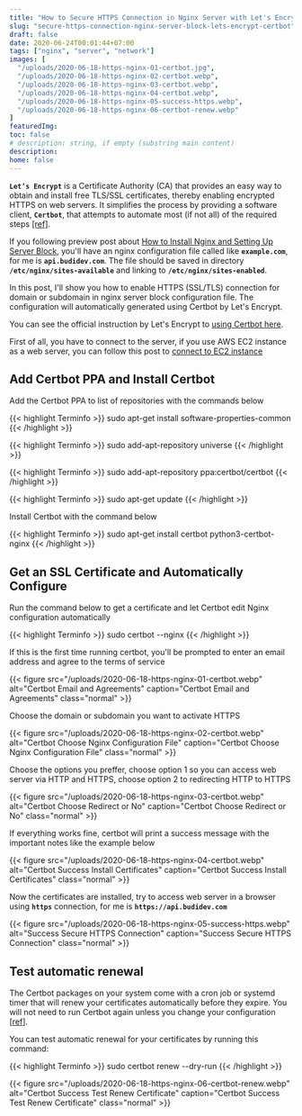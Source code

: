 ```yaml
---
title: "How to Secure HTTPS Connection in Nginx Server with Let's Encrypt"
slug: "secure-https-connection-nginx-server-block-lets-encrypt-certbot"
draft: false
date: 2020-06-24T00:01:44+07:00
tags: ["nginx", "server", "network"]
images: [
  "/uploads/2020-06-18-https-nginx-01-certbot.jpg",
  "/uploads/2020-06-18-https-nginx-02-certbot.webp",
  "/uploads/2020-06-18-https-nginx-03-certbot.webp",
  "/uploads/2020-06-18-https-nginx-04-certbot.webp",
  "/uploads/2020-06-18-https-nginx-05-success-https.webp",
  "/uploads/2020-06-18-https-nginx-06-certbot-renew.webp"
]
featuredImg:
toc: false
# description: string, if empty (substring main content)
description:
home: false
---
```


<code>**Let’s Encrypt**</code> is a Certificate Authority (CA) that provides an easy way to obtain and install free TLS/SSL certificates, thereby enabling encrypted HTTPS on web servers. It simplifies the process by providing a software client, <code>**Certbot**</code>, that attempts to automate most (if not all) of the required steps [[ref]](https://www.digitalocean.com/community/tutorials/how-to-secure-nginx-with-let-s-encrypt-on-ubuntu-18-04).

If you following preview post about [How to Install Nginx and Setting Up Server Block](/2020/06/install-nginx-server-block-domain-aws-ec2-instance/ "How to Install Nginx and Setting Up Server Block"), you'll have an nginx configuration file called like <code>**example.com**</code>, for me is <code>**api.budidev.com**</code>. The file should be saved in directory <code>**/etc/nginx/sites-available**</code> and linking to <code>**/etc/nginx/sites-enabled**</code>.

In this post, I'll show you how to enable HTTPS (SSL/TLS) connection for domain or subdomain in nginx server block configuration file. The configuration will automatically generated using Certbot by Let's Encrypt.

You can see the official instruction by Let's Encrypt to [using Certbot here](https://certbot.eff.org/ "Certbot").

First of all, you have to connect to the server, if you use AWS EC2 instance as a web server, you can follow this post to [connect to EC2 instance](/2020/06/connect-aws-ec2-remote-ssh/ "Connect to EC2 Instance")

## Add Certbot PPA and Install Certbot

Add the Certbot PPA to list of repositories with the commands below

{{< highlight Terminfo >}}
sudo apt-get install software-properties-common
{{< /highlight >}}

{{< highlight Terminfo >}}
sudo add-apt-repository universe
{{< /highlight >}}

{{< highlight Terminfo >}}
sudo add-apt-repository ppa:certbot/certbot
{{< /highlight >}}

{{< highlight Terminfo >}}
sudo apt-get update
{{< /highlight >}}

Install Certbot with the command below

{{< highlight Terminfo >}}
sudo apt-get install certbot python3-certbot-nginx
{{< /highlight >}}

## Get an SSL Certificate and Automatically Configure

Run the command below to get a certificate and let Certbot edit Nginx configuration automatically

{{< highlight Terminfo >}}
sudo certbot --nginx
{{< /highlight >}}

If this is the first time running certbot, you'll be prompted to enter an email address and agree to the terms of service

{{< figure src="/uploads/2020-06-18-https-nginx-01-certbot.webp" alt="Certbot Email and Agreements" caption="Certbot Email and Agreements" class="normal" >}}

Choose the domain or subdomain you want to activate HTTPS

{{< figure src="/uploads/2020-06-18-https-nginx-02-certbot.webp" alt="Certbot Choose Nginx Configuration File" caption="Certbot Choose Nginx Configuration File" class="normal" >}}

Choose the options you preffer, choose option 1 so you can access web server via HTTP and HTTPS, choose option 2 to redirecting HTTP to HTTPS

{{< figure src="/uploads/2020-06-18-https-nginx-03-certbot.webp" alt="Certbot Choose Redirect or No" caption="Certbot Choose Redirect or No" class="normal" >}}

If everything works fine, certbot will print a success message with the important notes like the example below

{{< figure src="/uploads/2020-06-18-https-nginx-04-certbot.webp" alt="Certbot Success Install Certificates" caption="Certbot Success Install Certificates" class="normal" >}}

Now the certificates are installed, try to access web server in a browser using <code>**https**</code> connection, for me is <code>**https://‎api.budidev.com**</code>

{{< figure src="/uploads/2020-06-18-https-nginx-05-success-https.webp" alt="Success Secure HTTPS Connection" caption="Success Secure HTTPS Connection" class="normal" >}}

## Test automatic renewal

The Certbot packages on your system come with a cron job or systemd timer that will renew your certificates automatically before they expire. You will not need to run Certbot again unless you change your configuration [[ref](https://certbot.eff.org/ "Certbot")].

You can test automatic renewal for your certificates by running this command:

{{< highlight Terminfo >}}
sudo certbot renew --dry-run
{{< /highlight >}}

{{< figure src="/uploads/2020-06-18-https-nginx-06-certbot-renew.webp" alt="Certbot Success Test Renew Certificate" caption="Certbot Success Test Renew Certificate" class="normal" >}}